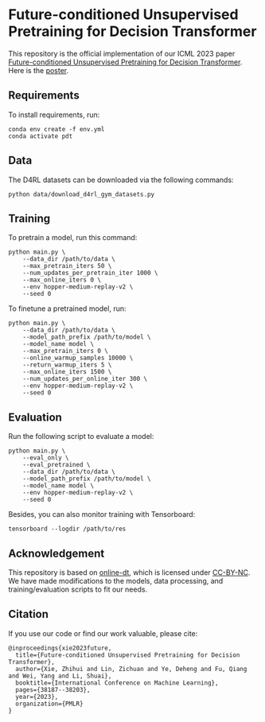 # Future-conditioned Unsupervised Pretraining for Decision Transformer

This repository is the official implementation of our ICML 2023 paper [Future-conditioned Unsupervised Pretraining for Decision Transformer](https://arxiv.org/abs/2305.16683).
Here is the [poster](assets/poster.pdf).


## Requirements

To install requirements, run:

```setup
conda env create -f env.yml
conda activate pdt
```

## Data

The D4RL datasets can be downloaded via the following commands:

```
python data/download_d4rl_gym_datasets.py
```

## Training

To pretrain a model, run this command:

```
python main.py \
    --data_dir /path/to/data \
    --max_pretrain_iters 50 \
    --num_updates_per_pretrain_iter 1000 \
    --max_online_iters 0 \
    --env hopper-medium-replay-v2 \
    --seed 0
```

To finetune a pretrained model, run:

```
python main.py \
    --data_dir /path/to/data \
    --model_path_prefix /path/to/model \
    --model_name model \
    --max_pretrain_iters 0 \
    --online_warmup_samples 10000 \
    --return_warmup_iters 5 \
    --max_online_iters 1500 \
    --num_updates_per_online_iter 300 \
    --env hopper-medium-replay-v2 \
    --seed 0
```

## Evaluation

Run the following script to evaluate a model:

```
python main.py \
    --eval_only \
    --eval_pretrained \
    --data_dir /path/to/data \
    --model_path_prefix /path/to/model \
    --model_name model \
    --env hopper-medium-replay-v2 \
    --seed 0
```

Besides, you can also monitor training with Tensorboard:

```
tensorboard --logdir /path/to/res
```

## Acknowledgement
This repository is based on [online-dt](https://github.com/facebookresearch/online-dt), which is licensed under [CC-BY-NC](https://github.com/facebookresearch/online-dt/blob/main/LICENSE.md). We have made modifications to the models, data processing, and training/evaluation scripts to fit our needs.

## Citation
If you use our code or find our work valuable, please cite:

```
@inproceedings{xie2023future,
  title={Future-conditioned Unsupervised Pretraining for Decision Transformer},
  author={Xie, Zhihui and Lin, Zichuan and Ye, Deheng and Fu, Qiang and Wei, Yang and Li, Shuai},
  booktitle={International Conference on Machine Learning},
  pages={38187--38203},
  year={2023},
  organization={PMLR}
}
```
